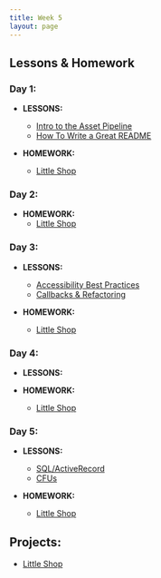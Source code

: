 ```yaml
---
title: Week 5
layout: page
---
```


## Lessons & Homework

### Day 1:

* **LESSONS:**
  - [Intro to the Asset Pipeline](../slides/pipeline_plus_heroku/asset_pipeline)
  - [How To Write a Great README](../lessons/how_to_write_a_great_readme)

* **HOMEWORK:**
  - [Little Shop](http://backend.turing.io/module2/projects/little_shop)

### Day 2:

* **HOMEWORK:**
  - [Little Shop](http://backend.turing.io/module2/projects/little_shop)

### Day 3:

* **LESSONS:**
  - [Accessibility Best Practices](../lessons/accessibility_best_practices)
  - [Callbacks & Refactoring](../lessons/callbacks_and_refactoring)

* **HOMEWORK:**
  - [Little Shop](http://backend.turing.io/module2/projects/little_shop)

### Day 4:

* **LESSONS:**

* **HOMEWORK:**
  - [Little Shop](http://backend.turing.io/module2/projects/little_shop)

### Day 5:

* **LESSONS:**
  - [SQL/ActiveRecord](../slides/sql_active_record)
  - [CFUs](https://github.com/turingschool/checks-for-understanding/blob/master/module-2/backend/week_5.md)

* **HOMEWORK:**
  - [Little Shop](http://backend.turing.io/module2/projects/little_shop)

## Projects:

* [Little Shop](http://backend.turing.io/module2/projects/little_shop)

